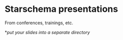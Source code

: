 # Starschema presentations

From conferences, trainings, etc. 

**put your slides into a separate directory*